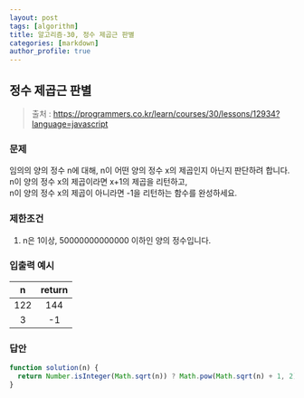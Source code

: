 ```yaml
---
layout: post
tags: [algorithm]
title: 알고리즘-30, 정수 제곱근 판별
categories: [markdown]
author_profile: true
---
```


## 정수 제곱근 판별

> 출처 : <https://programmers.co.kr/learn/courses/30/lessons/12934?language=javascript﻿>

### 문제

임의의 양의 정수 n에 대해, n이 어떤 양의 정수 x의 제곱인지 아닌지 판단하려 합니다.  
n이 양의 정수 x의 제곱이라면 x+1의 제곱을 리턴하고,  
n이 양의 정수 x의 제곱이 아니라면 -1을 리턴하는 함수를 완성하세요.

### 제한조건

1. n은 1이상, 50000000000000 이하인 양의 정수입니다.

### 입출력 예시

|  n  | return |
| :-: | :----: |
| 122 |  144   |
|  3  |   -1   |

### 답안

```javascript
function solution(n) {
  return Number.isInteger(Math.sqrt(n)) ? Math.pow(Math.sqrt(n) + 1, 2) : -1;
}
```
